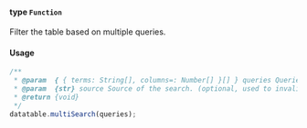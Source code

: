 #### type `Function`

Filter the table based on multiple queries.

#### Usage

```javascript
/**
 * @param  { { terms: String[], columns=: Number[] }[] } queries Queries including search term and columns (optional)
 * @param  {str} source Source of the search. (optional, used to invalidate search rows later on)
 * @return {void}
 */
datatable.multiSearch(queries);
```
